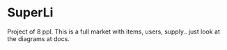 # SuperLi
Project of 8 ppl.
This is a full market with items, users, supply..
just look at the diagrams at docs.

